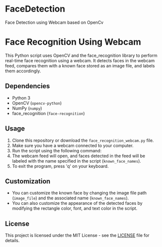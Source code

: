 # FaceDetection
Face Detection using Webcam based on OpenCv
# Face Recognition Using Webcam

This Python script uses OpenCV and the face_recognition library to perform real-time face recognition using a webcam. It detects faces in the webcam feed, compares them with a known face stored as an image file, and labels them accordingly.

## Dependencies

- Python 3
- OpenCV (`opencv-python`)
- NumPy (`numpy`)
- face_recognition (`face-recognition`)


## Usage

1. Clone this repository or download the `face_recognition_webcam.py` file.
2. Make sure you have a webcam connected to your computer.
3. Run the script using the following command:
4. The webcam feed will open, and faces detected in the feed will be labeled with the name specified in the script (`known_face_names`).
5. To exit the program, press 'q' on your keyboard.

## Customization

- You can customize the known face by changing the image file path (`image_file`) and the associated name (`known_face_names`).
- You can also customize the appearance of the detected faces by modifying the rectangle color, font, and text color in the script.

## License

This project is licensed under the MIT License - see the [LICENSE](LICENSE) file for details.




